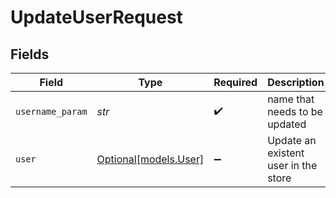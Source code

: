 # UpdateUserRequest


## Fields

| Field                                      | Type                                       | Required                                   | Description                                |
| ------------------------------------------ | ------------------------------------------ | ------------------------------------------ | ------------------------------------------ |
| `username_param`                           | *str*                                      | :heavy_check_mark:                         | name that needs to be updated              |
| `user`                                     | [Optional[models.User]](../models/user.md) | :heavy_minus_sign:                         | Update an existent user in the store       |